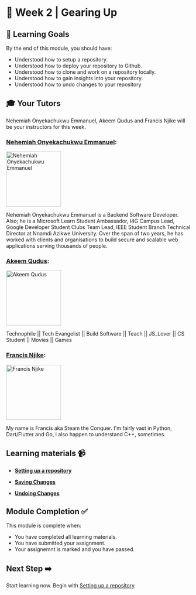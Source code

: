 # :pushpin: Week 2 | Gearing Up

## 🥅 Learning Goals

By the end of this module, you should have:
-   Understood how to setup a repository.
-   Understood how to deploy your repository to Github.
-   Understood how to clone and work on a repository locally.
-   Understood how to gain insights into your repository.
-   Understood how to undo changes to your repository
## :mortar_board: Your Tutors

Nehemiah Onyekachukwu Emmanuel, Akeem Qudus and Francis Njike will be your instructors for this week.


### [Nehemiah Onyekachukwu Emmanuel](https://github.com/devgenix):  
<img src="https://avatars.githubusercontent.com/u/56418363?v=4" title="Nehemiah Onyekachukwu Emmanuel" width="150"></img>

Nehemiah Onyekachukwu Emmanuel is a Backend Software Developer. Also; he is a Microsoft Learn Student Ambassador, I4G Campus Lead, Google Developer Student Clubs Team Lead, IEEE Student Branch Technical Director at Nnamdi Azikwe University. Over the span of two years, he has worked with clients and organisations to build secure and scalable web applications serving thousands of people.

### [Akeem Qudus](https://github.com/holytech):  
<img src="https://avatars.githubusercontent.com/holytech" href="hhttps://github.com/holytech" title="Akeem Qudus" width="150"></img>

Technophile || Tech Evangelist || Build Software || Teach || JS_Lover || CS Student || Movies || Games 

### [Francis Njike](https://github.com/clashkid155):  
<img src="https://github.com/devgenix/Photo-Backup/blob/main/Francis%20Njike/WhatsApp%20Image%202022-04-03%20at%2019.38.33.jpeg?raw=true" href="https://github.com/clashkid155" title="Francis Njike" width="150"></img>

My name is Francis aka Steam the Conquer. I'm fairly vast in Python, Dart/Flutter and Go, i also happen to understand C++, sometimes.

## Learning materials 📹

-  **[Setting up a repository](./1_Setting_up_a_Repository.md)**

-  **[Saving Changes](./2_Saving_changes.md)**

-  **[Undoing Changes](./4_Undoing_Changes.md)**

<!-- ## Exercise 📝

You assessment for the week is create a repository, 

## How to Submit :paperclip: -->

<!-- Go to the [assessment](https://docs.google.com/forms/d/e/1FAIpQLSd0XE-ICAwX7_2byU7JvIMlvaWfzdCcp2fHCu_D_P8Ai-xdvg/viewform?usp=sf_link) for Week 1 and submit your assignment. -->


## Module Completion ✅

This module is complete when:
-   You have completed all learning materials.
-   You have submitted your assignment.
-   Your assignemnt is marked and you have passed.

## Next Step ➡️

Start learning now. Begin with [Setting up a repository](./1_Setting_up_a_Repository.md)
